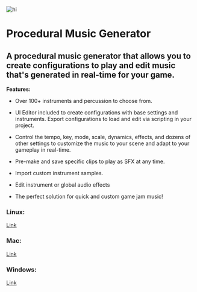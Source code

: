<img src="Images/Logo.png" alt="hi" class="inline"/>

# Procedural Music Generator

## A procedural music generator that allows you to create configurations to play and edit music that's generated in real-time for your game. 

**Features:**
- Over 100+ instruments and percussion to choose from.

- UI Editor included to create configurations with base settings and instruments.  Export configurations to load and edit via scripting in your project.

- Control the tempo, key, mode, scale, dynamics, effects, and dozens of other settings to customize the music to your scene and adapt to your gameplay in real-time. 

- Pre-make and save specific clips to play as SFX at any time.

- Import custom instrument samples.

- Edit instrument or global audio effects

- The perfect solution for quick and custom game jam music!

### Linux:
[Link](https://github.com/StickAndBindleGames/ProceduralMusicPlayer_Linux)

### Mac:
[Link](https://github.com/StickAndBindleGames/ProceduralMusicPlayer_Mac)

### Windows:
[Link](https://github.com/StickAndBindleGames/ProceduralMusicPlayer_Win)
